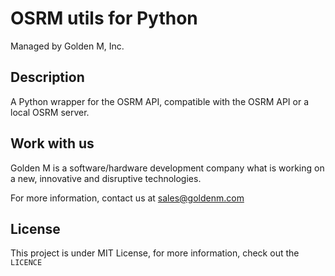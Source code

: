 # OSRM utils for Python

Managed by Golden M, Inc.

## Description
A Python wrapper for the OSRM API, compatible with the OSRM API or a local OSRM server.

## Work with us
Golden M is a software/hardware development company what is working on
a new, innovative and disruptive technologies.

For more information, contact us at [sales@goldenm.com](mailto:sales@goldenm.com)

## License
This project is under MIT License, for more information, check out the `LICENCE`
